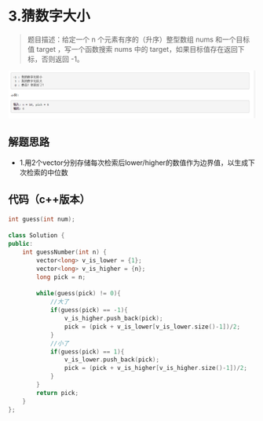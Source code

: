 # 3.猜数字大小

>题目描述：给定一个 n 个元素有序的（升序）整型数组 nums 和一个目标值 target  ，写一个函数搜索 nums 中的 target，如果目标值存在返回下标，否则返回 -1。

![示例](images\二分查找_3.png)

## 解题思路

+ 1.用2个vector分别存储每次检索后lower/higher的数值作为边界值，以生成下次检索的中位数

## 代码（c++版本）

```c++
int guess(int num);

class Solution {
public:
    int guessNumber(int n) {     
        vector<long> v_is_lower = {1};
        vector<long> v_is_higher = {n};
        long pick = n;

        while(guess(pick) != 0){
            //大了
            if(guess(pick) == -1){
                v_is_higher.push_back(pick);
                pick = (pick + v_is_lower[v_is_lower.size()-1])/2;
            }
            //小了
            if(guess(pick) == 1){
                v_is_lower.push_back(pick);
                pick = (pick + v_is_higher[v_is_higher.size()-1])/2;
            }
        }
        return pick;        
    }
};

```
